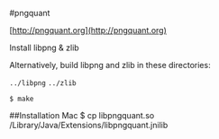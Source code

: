 #pngquant

[http://pngquant.org](http://pngquant.org)

Install libpng & zlib

Alternatively, build libpng and zlib in these directories:

  `../libpng`
  `../zlib`

	$ make

##Installation Mac
	$ cp libpngquant.so /Library/Java/Extensions/libpngquant.jnilib


